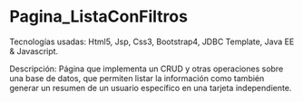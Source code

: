 # Pagina_ListaConFiltros
Tecnologías usadas: Html5, Jsp, Css3, Bootstrap4, JDBC Template, Java EE & Javascript.

Descripción: Página que implementa un CRUD y otras operaciones sobre una base de datos, que permiten listar la información como también generar un resumen de un usuario específico en una tarjeta independiente.
